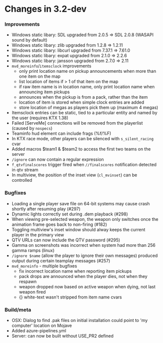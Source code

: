 # Changes in 3.2-dev

### Improvements

- Windows static libary: SDL upgraded from 2.0.5 => SDL 2.0.8 (WASAPI sound by default)
- Windows static libary: zlib upgraded from 1.2.8 => 1.2.11
- Windows static libary: libcurl upgraded from 7.37.1 => 7.61.0
- Windows static libary: expat upgraded from 2.1.0 => 2.2.6
- Windows static libary: jansson upgraded from 2.7.0 => 2.11
- `mvd_moreinfo`/`itemsclock` improvements
  - only print location name on pickup announcements when more than one item on the map
  - list location of items if > 1 of that item on the map
  - if raw item name is in location name, only print location name when announcing item pickups
  - announces when the pickup is from a pack, rather than the item
  - location of item is stored when simple clock entries are added
  - store location of megas as players pick them up (maximum 4 megas)
- Itemsclock entries can be static, tied to a particular entity and named by the user (requires KTX 1.38)
- Failed [ServeMe] connections will be removed from the playerlist (caused by `nospecs`)
- Teaminfo hud element can include frags (%f/%F)
- In KTX race mode, other players can be silenced with `s_silent_racing` cvar
- Added macros $team1 & $team2 to access the first two teams on the server
- `/ignore` can now contain a regular expression
- `f_qtvfinalscores` trigger fired when `//finalscores` notification detected in qtv stream
- In multiview, the position of the inset view (`cl_mvinset`) can be controlled

### Bugfixes

- Loading a single player save file on 64-bit systems may cause crash shortly after resuming play (#297)
- Dynamic lights correctly set during .dem playback (#298)
- When viewing pre-selected weapon, the weapon only switches once the animation frame goes back to non-firing (#182)
- Toggling multiview's inset window should alway keeps the current player in the primary view
- QTV URLs can now include the QTV password (#295)
- Gamma on screenshots was incorrect when system had more than 256 gamma ramps (linux) 
- `/ignore $name` (allow the player to ignore their own messages) produced output during certain teamplay messages (#257)
- `mvd_moreinfo` - multiple bugfixes
  - fix incorrect location name when reporting item pickups
  - pack drops are announced when the player dies, not when they respawn
  - weapon dropped now based on active weapon when dying, not last weapon fired
  - {} white-text wasn't stripped from item name cvars

### Build/meta

- OSX: Dialog to find .pak files on initial installation could point to 'my computer' location on Mojave
- Added azure-pipelines.yml
- Server: can now be built without USE_PR2 defined


